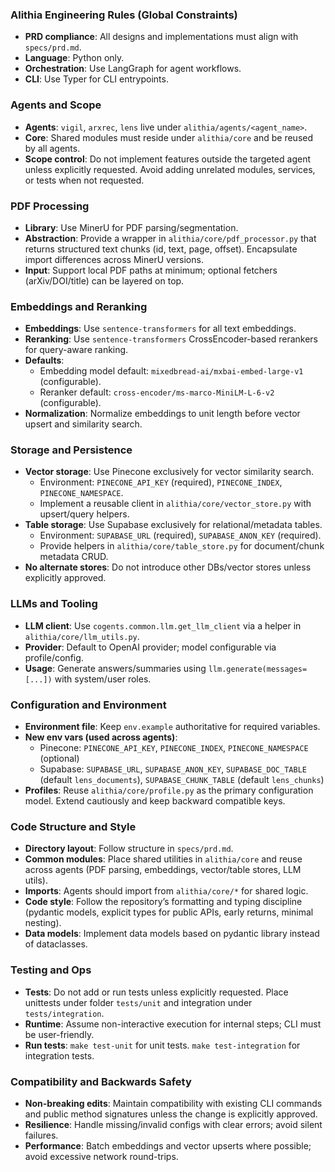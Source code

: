 ### Alithia Engineering Rules (Global Constraints)

- **PRD compliance**: All designs and implementations must align with `specs/prd.md`.
- **Language**: Python only.
- **Orchestration**: Use LangGraph for agent workflows.
- **CLI**: Use Typer for CLI entrypoints.

### Agents and Scope

- **Agents**: `vigil`, `arxrec`, `lens` live under `alithia/agents/<agent_name>`.
- **Core**: Shared modules must reside under `alithia/core` and be reused by all agents.
- **Scope control**: Do not implement features outside the targeted agent unless explicitly requested. Avoid adding unrelated modules, services, or tests when not requested.

### PDF Processing

- **Library**: Use MinerU for PDF parsing/segmentation.
- **Abstraction**: Provide a wrapper in `alithia/core/pdf_processor.py` that returns structured text chunks (id, text, page, offset). Encapsulate import differences across MinerU versions.
- **Input**: Support local PDF paths at minimum; optional fetchers (arXiv/DOI/title) can be layered on top.

### Embeddings and Reranking

- **Embeddings**: Use `sentence-transformers` for all text embeddings.
- **Reranking**: Use `sentence-transformers` CrossEncoder-based rerankers for query-aware ranking.
- **Defaults**:
  - Embedding model default: `mixedbread-ai/mxbai-embed-large-v1` (configurable).
  - Reranker default: `cross-encoder/ms-marco-MiniLM-L-6-v2` (configurable).
- **Normalization**: Normalize embeddings to unit length before vector upsert and similarity search.

### Storage and Persistence

- **Vector storage**: Use Pinecone exclusively for vector similarity search.
  - Environment: `PINECONE_API_KEY` (required), `PINECONE_INDEX`, `PINECONE_NAMESPACE`.
  - Implement a reusable client in `alithia/core/vector_store.py` with upsert/query helpers.
- **Table storage**: Use Supabase exclusively for relational/metadata tables.
  - Environment: `SUPABASE_URL` (required), `SUPABASE_ANON_KEY` (required).
  - Provide helpers in `alithia/core/table_store.py` for document/chunk metadata CRUD.
- **No alternate stores**: Do not introduce other DBs/vector stores unless explicitly approved.

### LLMs and Tooling

- **LLM client**: Use `cogents.common.llm.get_llm_client` via a helper in `alithia/core/llm_utils.py`.
- **Provider**: Default to OpenAI provider; model configurable via profile/config.
- **Usage**: Generate answers/summaries using `llm.generate(messages=[...])` with system/user roles.

### Configuration and Environment

- **Environment file**: Keep `env.example` authoritative for required variables.
- **New env vars (used across agents)**:
  - Pinecone: `PINECONE_API_KEY`, `PINECONE_INDEX`, `PINECONE_NAMESPACE` (optional)
  - Supabase: `SUPABASE_URL`, `SUPABASE_ANON_KEY`, `SUPABASE_DOC_TABLE` (default `lens_documents`), `SUPABASE_CHUNK_TABLE` (default `lens_chunks`)
- **Profiles**: Reuse `alithia/core/profile.py` as the primary configuration model. Extend cautiously and keep backward compatible keys.

### Code Structure and Style

- **Directory layout**: Follow structure in `specs/prd.md`.
- **Common modules**: Place shared utilities in `alithia/core` and reuse across agents (PDF parsing, embeddings, vector/table stores, LLM utils).
- **Imports**: Agents should import from `alithia/core/*` for shared logic.
- **Code style**: Follow the repository’s formatting and typing discipline (pydantic models, explicit types for public APIs, early returns, minimal nesting).
- **Data models**: Implement data models based on pydantic library instead of dataclasses.

### Testing and Ops

- **Tests**: Do not add or run tests unless explicitly requested. Place unittests under folder `tests/unit` and integration under `tests/integration`.
- **Runtime**: Assume non-interactive execution for internal steps; CLI must be user-friendly.
- **Run tests**: `make test-unit` for unit tests. `make test-integration` for integration tests.

### Compatibility and Backwards Safety

- **Non-breaking edits**: Maintain compatibility with existing CLI commands and public method signatures unless the change is explicitly approved.
- **Resilience**: Handle missing/invalid configs with clear errors; avoid silent failures.
- **Performance**: Batch embeddings and vector upserts where possible; avoid excessive network round-trips.